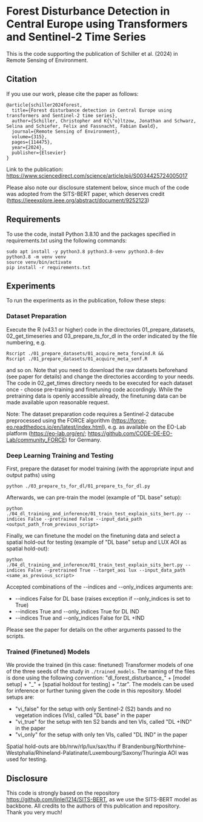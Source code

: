 # Forest Disturbance Detection in Central Europe using Transformers and Sentinel-2 Time Series

This is the code supporting the publication of Schiller et al. (2024) in Remote Sensing of Environment. 

## Citation

If you use our work, please cite the paper as follows: 

```
@article{schiller2024forest,
  title={Forest disturbance detection in Central Europe using transformers and Sentinel-2 time series},
  author={Schiller, Christopher and K{\"o}ltzow, Jonathan and Schwarz, Selina and Schiefer, Felix and Fassnacht, Fabian Ewald},
  journal={Remote Sensing of Environment},
  volume={315},
  pages={114475},
  year={2024},
  publisher={Elsevier}
}

```

Link to the publication: https://www.sciencedirect.com/science/article/pii/S0034425724005017

Please also note our disclosure statement below, since much of the code was adopted from the SITS-BERT paper, which deserves credit (https://ieeexplore.ieee.org/abstract/document/9252123)

## Requirements

To use the code, install Python 3.8.10 and the packages specified in requirements.txt using the following commands: 


```
sudo apt install -y python3.8 python3.8-venv python3.8-dev
python3.8 -m venv venv
source venv/bin/activate
pip install -r requirements.txt
```

## Experiments

To run the experiments as in the publication, follow these steps: 

### Dataset Preparation

Execute the R (v43.1 or higher) code in the directories 01_prepare_datasets, 02_get_timeseries and 03_prepare_ts_for_dl in the order indicated by the file numbering, e.g.

```
Rscript ./01_prepare_datasets/01_acquire_meta_forwind.R &&
Rscript ./01_prepare_datasets/01_acquire_meta_senf.R
```

and so on. Note that you need to download the raw datasets beforehand (see paper for details) and change the directories according to your needs. The code in 02_get_times directory needs to be executed for each dataset once - choose pre-training and finetuning code accordingly. While the pretraining data is openly accessible already, the finetuning data can be made available upon reasonable request.

Note: The dataset preparation code requires a Sentinel-2 datacube preprocessed using the FORCE algorithm (https://force-eo.readthedocs.io/en/latest/index.html), e.g. as available on the EO-Lab platform (https://eo-lab.org/en/; https://github.com/CODE-DE-EO-Lab/community_FORCE) for Germany. 

### Deep Learning Training and Testing

First, prepare the dataset for model training (with the appropriate input and output paths) using

```
python ./03_prepare_ts_for_dl/01_prepare_ts_for_dl.py
```

Afterwards, we can pre-train the model (example of "DL base" setup):

```
python ./04_dl_training_and_inference/01_train_test_explain_sits_bert.py --indices False --pretrained False --input_data_path <output_path_from_previous_script>
```

Finally, we can finetune the model on the finetuning data and select a spatial hold-out for testing (example of "DL base" setup and LUX AOI as spatial hold-out):
```
python ./04_dl_training_and_inference/01_train_test_explain_sits_bert.py --indices False --pretrained True --target_aoi lux --input_data_path <same_as_previous_script> 
```

Accepted combinations of the --indices and --only_indices arguments are: 
- --indices False for DL base (raises exception if --only_indices is set to True)
- --indices True and --only_indices True for DL IND
- --indices True and --only_indices False for DL +IND

Please see the paper for details on the other arguments passed to the scripts. 

### Trained (Finetuned) Models

We provide the trained (in this case: finetuned) Transformer models of one of the three seeds of the study in `./trained_models`. 
The naming of the files is done using the following convention: "dl_forest_disturbance_" + [model setup] + "_" + [spatial holdout for testing] + ".tar". The models can be used for inference or further tuning given the code in this repository. 
Model setups are: 
- "vi_false" for the setup with only Sentinel-2 (S2) bands and no vegetation indices (VIs), called "DL base" in the paper
- "vi_true" for the setup with ten S2 bands and ten VIs, called "DL +IND" in the paper
- "vi_only" for the setup with only ten VIs, called "DL IND" in the paper

Spatial hold-outs are bb/nrw/rlp/lux/sax/thu if Brandenburg/Northrhine-Westphalia/Rhineland-Palatinate/Luxembourg/Saxony/Thuringia AOI was used for testing.

## Disclosure

This code is strongly based on the repository https://github.com/linlei1214/SITS-BERT, as we use the SITS-BERT model as backbone. All credits to the authors of this publication and repository. Thank you very much!



